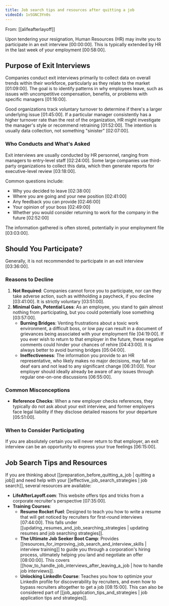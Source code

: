 ```yaml
---
title: Job search tips and resources after quitting a job
videoId: 1vSGNC3Yn0s
---
```


From: [[alifeafterlayoff]] <br/> 

Upon tendering your resignation, Human Resources (HR) may invite you to participate in an exit interview <a class="yt-timestamp" data-t="00:00:00">[00:00:00]</a>. This is typically extended by HR in the last week of your employment <a class="yt-timestamp" data-t="00:58:00">[00:58:00]</a>.

## Purpose of Exit Interviews

Companies conduct exit interviews primarily to collect data on overall trends within their workforce, particularly as they relate to the market <a class="yt-timestamp" data-t="01:09:00">[01:09:00]</a>. The goal is to identify patterns in why employees leave, such as issues with uncompetitive compensation, benefits, or problems with specific managers <a class="yt-timestamp" data-t="01:16:00">[01:16:00]</a>.

Good organizations track voluntary turnover to determine if there's a larger underlying issue <a class="yt-timestamp" data-t="01:45:00">[01:45:00]</a>. If a particular manager consistently has a higher turnover rate than the rest of the organization, HR might investigate the manager's style or recommend retraining <a class="yt-timestamp" data-t="01:52:00">[01:52:00]</a>. The intention is usually data collection, not something "sinister" <a class="yt-timestamp" data-t="02:07:00">[02:07:00]</a>.

### Who Conducts and What's Asked
Exit interviews are usually conducted by HR personnel, ranging from managers to entry-level staff <a class="yt-timestamp" data-t="02:24:00">[02:24:00]</a>. Some large companies use third-party organizations to collect this data, which then generate reports for executive-level review <a class="yt-timestamp" data-t="03:18:00">[03:18:00]</a>.

Common questions include:
*   Why you decided to leave <a class="yt-timestamp" data-t="02:38:00">[02:38:00]</a>
*   Where you are going and your new position <a class="yt-timestamp" data-t="02:41:00">[02:41:00]</a>
*   Any feedback you can provide <a class="yt-timestamp" data-t="02:46:00">[02:46:00]</a>
*   Your opinion of your boss <a class="yt-timestamp" data-t="02:49:00">[02:49:00]</a>
*   Whether you would consider returning to work for the company in the future <a class="yt-timestamp" data-t="02:52:00">[02:52:00]</a>

The information gathered is often stored, potentially in your employment file <a class="yt-timestamp" data-t="03:03:00">[03:03:00]</a>.

## Should You Participate?

Generally, it is not recommended to participate in an exit interview <a class="yt-timestamp" data-t="03:36:00">[03:36:00]</a>.

### Reasons to Decline
1.  **Not Required**: Companies cannot force you to participate, nor can they take adverse action, such as withholding a paycheck, if you decline <a class="yt-timestamp" data-t="03:41:00">[03:41:00]</a>. It is strictly voluntary <a class="yt-timestamp" data-t="03:51:00">[03:51:00]</a>.
2.  **Minimal Gain, Potential Loss**: As an employee, you stand to gain almost nothing from participating, but you could potentially lose something <a class="yt-timestamp" data-t="03:57:00">[03:57:00]</a>.
    *   **Burning Bridges**: Venting frustrations about a toxic work environment, a difficult boss, or low pay can result in a document of grievances being associated with your employment file <a class="yt-timestamp" data-t="04:19:00">[04:19:00]</a>. If you ever wish to return to that employer in the future, these negative comments could hinder your chances of rehire <a class="yt-timestamp" data-t="04:43:00">[04:43:00]</a>. It is always better to avoid burning bridges <a class="yt-timestamp" data-t="05:04:00">[05:04:00]</a>.
    *   **Ineffectiveness**: The information you provide to an HR representative, who likely makes no major decisions, may fall on deaf ears and not lead to any significant change <a class="yt-timestamp" data-t="06:31:00">[06:31:00]</a>. Your employer should ideally already be aware of any issues through regular one-on-one discussions <a class="yt-timestamp" data-t="06:55:00">[06:55:00]</a>.

### Common Misconceptions
*   **Reference Checks**: When a new employer checks references, they typically do not ask about your exit interview, and former employers face legal liability if they disclose detailed reasons for your departure <a class="yt-timestamp" data-t="05:51:00">[05:51:00]</a>.

### When to Consider Participating
If you are absolutely certain you will never return to that employer, an exit interview can be an opportunity to express your true feelings <a class="yt-timestamp" data-t="06:15:00">[06:15:00]</a>.

## Job Search Tips and Resources

If you are thinking about [[preparation_before_quitting_a_job | quitting a job]] and need help with your [[effective_job_search_strategies | job search]], several resources are available:

*   **LifeAfterLayoff.com**: This website offers tips and tricks from a corporate recruiter's perspective <a class="yt-timestamp" data-t="07:35:00">[07:35:00]</a>.
*   **Training Courses**:
    *   **Resume Rocket Fuel**: Designed to teach you how to write a resume that will get noticed by recruiters for first-round interviews <a class="yt-timestamp" data-t="07:44:00">[07:44:00]</a>. This falls under [[updating_resumes_and_job_searching_strategies | updating resumes and job searching strategies]].
    *   **The Ultimate Job Seeker Boot Camp**: Provides [[resources_for_improving_job_search_and_interview_skills | interview training]] to guide you through a corporation's hiring process, ultimately helping you land and negotiate an offer <a class="yt-timestamp" data-t="08:00:00">[08:00:00]</a>. This covers [[how_to_handle_job_interviews_after_leaving_a_job | how to handle job interviews]].
    *   **Unlocking LinkedIn Course**: Teaches you how to optimize your LinkedIn profile for discoverability by recruiters, and even how to bypass recruiters altogether to get a job <a class="yt-timestamp" data-t="08:15:00">[08:15:00]</a>. This can also be considered part of [[job_application_tips_and_strategies | job application tips and strategies]].